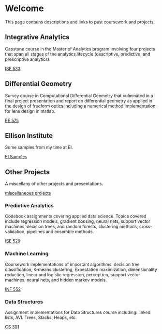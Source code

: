 # Welcome

This page contains descriptions and links to past coursework and projects.

## Integrative Analytics
Capstone course in the Master of Analytics program involving four projects that span all stages of the analytics lifecycle (descriptive, predictive, and prescriptive analytics).

[ISE 533](https://github.com/zahuang923/pastworks/tree/main/IntegrativeAnalytics_ISE533)

## Differential Geometry
Survey course in Computational Differential Geometry that culminated in a final project presentation and report on differential geometry as applied in the design of freeform optics including a numerical method implementation for lens design in matlab.

[EE 575](https://github.com/zahuang923/pastworks/tree/main/Differential_Geometry_EE575)

## Ellison Institute
Some samples from my time at EI.

[EI Samples](https://github.com/zahuang923/pastworks/tree/main/Ellison_Institute_examples)

## Other Projects
A miscellany of other projects and presentations.

[miscellaneous projects](https://github.com/zahuang923/pastworks/tree/main/Other_Past_Projects)

### Predictive Analytics
Codebook assignments covering applied data science. Topics covered include regression models, gradient boosing, neural nets, support vector machines, decision trees, and random forests, clustering methods, cross-validation, pipelines and ensemble methods.

[ISE 529](https://github.com/zahuang923/pastworks/tree/main/PredictiveAnalytics_ISE529)


### Machine Learning
Coursework implementations of important algorithms: decision tree classification, K-means clustering, Expectation maximization, dimensionality reduction, linear and logistic regression, perceptron, support vector machines, neural nets, and hidden markov models.

[INF 552](https://github.com/zahuang923/pastworks/tree/main/ML4DataScience_INF552)

### Data Structures
Assignment implementations for Data Structures course including: linked lists, AVL Trees, Stacks, Heaps, etc.

[CS 301](https://github.com/zahuang923/pastworks/tree/main/DataStructures_CS301)

<!--You can use the [editor on GitHub](https://github.com/zahuang923/pastworks/edit/gh-pages/index.md) to maintain and preview the content for your website in Markdown files.

Whenever you commit to this repository, GitHub Pages will run [Jekyll](https://jekyllrb.com/) to rebuild the pages in your site, from the content in your Markdown files.-->

<!--### Markdown

Markdown is a lightweight and easy-to-use syntax for styling your writing. It includes conventions for

Syntax highlighted code block

# Header 1
## Header 2
### Header 3

- Bulleted
- List

1. Numbered
2. List

**Bold** and _Italic_ and `Code` text-->
<!--[Link](url) and ![Image](src)-->


<!--For more details see [Basic writing and formatting syntax](https://docs.github.com/en/github/writing-on-github/getting-started-with-writing-and-formatting-on-github/basic-writing-and-formatting-syntax).

<!--### Jekyll Themes

Your Pages site will use the layout and styles from the Jekyll theme you have selected in your [repository settings](https://github.com/zahuang923/pastworks/settings/pages). The name of this theme is saved in the Jekyll `_config.yml` configuration file.

### Support or Contact

Having trouble with Pages? Check out our [documentation](https://docs.github.com/categories/github-pages-basics/) or [contact support](https://support.github.com/contact) and we’ll help you sort it out.-->
